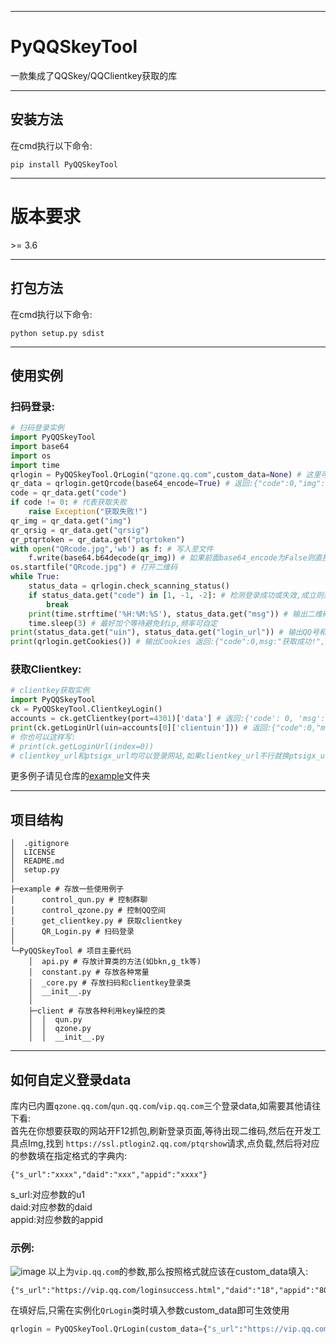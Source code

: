 ****
# PyQQSkeyTool
一款集成了QQSkey/QQClientkey获取的库
****
## 安装方法
在cmd执行以下命令:  
```
pip install PyQQSkeyTool
```
****
# 版本要求
\>= 3.6
****
## 打包方法
在cmd执行以下命令:  
```
python setup.py sdist
```
****
## 使用实例
### 扫码登录:
``` python
# 扫码登录实例
import PyQQSkeyTool
import base64
import os
import time
qrlogin = PyQQSkeyTool.QrLogin("qzone.qq.com",custom_data=None) # 这里可以填qzone.qq.com/qun.qq.com/vip.qq.com/自定义(需往下看)
qr_data = qrlogin.getQrcode(base64_encode=True) # 返回:{"code":0,"img":"xxxxxx","qrsig":"xxxx","ptqrtoken"xxxxx"} 如果base64_encode为False则返回图片数据
code = qr_data.get("code")
if code != 0: # 代表获取失败
    raise Exception("获取失败!")
qr_img = qr_data.get("img")
qr_qrsig = qr_data.get("qrsig")
qr_ptqrtoken = qr_data.get("ptqrtoken")
with open("QRcode.jpg",'wb') as f: # 写入至文件
    f.write(base64.b64decode(qr_img)) # 如果前面base64_encode为False则直接f.write(qr_img)即可
os.startfile("QRcode.jpg") # 打开二维码
while True:
    status_data = qrlogin.check_scanning_status()
    if status_data.get("code") in [1, -1, -2]: # 检测登录成功或失效,成立则退出
        break
    print(time.strftime('%H:%M:%S'), status_data.get("msg")) # 输出二维码当前状态
    time.sleep(3) # 最好加个等待避免封ip,频率可自定
print(status_data.get("uin"), status_data.get("login_url")) # 输出QQ号和登录网址
print(qrlogin.getCookies()) # 输出Cookies 返回:{"code":0,msg:"获取成功!","cookies":{xxxxx}}
```
### 获取Clientkey:
``` python
# clientkey获取实例
import PyQQSkeyTool
ck = PyQQSkeyTool.ClientkeyLogin()
accounts = ck.getClientkey(port=4301)['data'] # 返回:{'code': 0, 'msg': '获取成功!', 'data': [{'clientkey': 'xxx', 'clientuin': 'xxx', 'nickname': 'xxx'},{'clientkey': 'xxx', 'clientuin': 'xxx', 'nickname': 'xxx'}.....]}
print(ck.getLoginUrl(uin=accounts[0]['clientuin'])) # 返回:{"code":0,"msg":"获取成功!",ptsigx_url:{xxx},clientkey_url:{xxx}}
# 你也可以这样写:
# print(ck.getLoginUrl(index=0))
# clientkey_url和ptsigx_url均可以登录网站,如果clientkey_url不行就换ptsigx_url的
```
更多例子请见仓库的[example](/example)文件夹
****
## 项目结构
```
│  .gitignore
│  LICENSE
│  README.md
│  setup.py
│          
├─example # 存放一些使用例子
│      control_qun.py # 控制群聊
│      control_qzone.py # 控制QQ空间
│      get_clientkey.py # 获取clientkey
│      QR_Login.py # 扫码登录
│      
└─PyQQSkeyTool # 项目主要代码
    │  api.py # 存放计算类的方法(如bkn,g_tk等)
    │  constant.py # 存放各种常量
    │  _core.py # 存放扫码和clientkey登录类
    │  __init__.py
    │  
    ├─client # 存放各种利用key操控的类
    │  │  qun.py
    │  │  qzone.py
    │  │  __init__.py
```
****
## 如何自定义登录data
库内已内置`qzone.qq.com`/`qun.qq.com`/`vip.qq.com`三个登录data,如需要其他请往下看:  
首先在你想要获取的网站开F12抓包,刷新登录页面,等待出现二维码,然后在开发工具点Img,找到
`https://ssl.ptlogin2.qq.com/ptqrshow`请求,点负载,然后将对应的参数填在指定格式的字典内:  
```
{"s_url":"xxxx","daid":"xxx","appid":"xxxx"}
```
s_url:对应参数的u1  
daid:对应参数的daid  
appid:对应参数的appid  
### 示例:  
![image](https://github.com/user-attachments/assets/47ccfbbb-0c45-45a0-b3ba-ab398101c0c2)
以上为`vip.qq.com`的参数,那么按照格式就应该在custom_data填入:  
```
{"s_url":"https://vip.qq.com/loginsuccess.html","daid":"18","appid":"8000201"}
```
在填好后,只需在实例化`QrLogin`类时填入参数custom_data即可生效使用
``` python
qrlogin = PyQQSkeyTool.QrLogin(custom_data={"s_url":"https://vip.qq.com/loginsuccess.html","daid":"18","appid":"8000201"})
